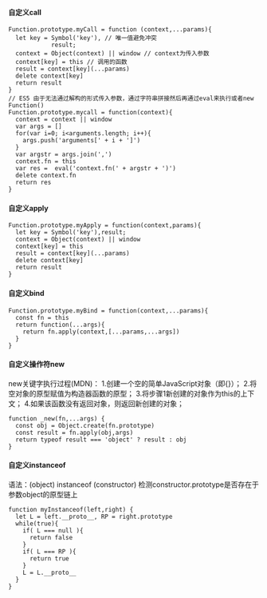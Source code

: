 #### 自定义call
```
Function.prototype.myCall = function (context,...params){
  let key = Symbol('key'), // 唯一值避免冲突
            result;
  context = Object(context) || window // context为传入参数
  context[key] = this // 调用的函数
  result = context[key](...params)
  delete context[key]
  return result
}
// ES5 由于无法通过解构的形式传入参数，通过字符串拼接然后再通过eval来执行或者new Function()
Function.prototype.mycall = function(context){
  context = context || window
  var args = []
  for(var i=0; i<arguments.length; i++){
    args.push('arguments[' + i + ']')
  }
  var argstr = args.join(',')
  context.fn = this
  var res =  eval('context.fn(' + argstr + ')')
  delete context.fn
  return res
}
```
#### 自定义apply
```
Function.prototype.myApply = function(context,params){
  let key = Symbol('key'),result;
  context = Object(context) || window
  context[key] = this
  result = context[key](...params)
  delete context[key]
  return result
}
```
#### 自定义bind
```
Function.prototype.myBind = function(context,...params){
  const fn = this
  return function(...args){
    return fn.apply(context,[...params,...args])
  }
}
```
#### 自定义操作符new
new关键字执行过程(MDN)：
1.创建一个空的简单JavaScript对象（即{}）；
2.将空对象的原型赋值为构造器函数的原型；
3.将步骤1新创建的对象作为this的上下文；
4.如果该函数没有返回对象，则返回新创建的对象；
```
function _new(fn,...args) { 
  const obj = Object.create(fn.prototype)
  const result = fn.apply(obj,args)
  return typeof result === 'object' ? result : obj
}
```
#### 自定义instanceof
语法：(object) instanceof (constructor)
检测constructor.prototype是否存在于参数object的原型链上
```
function myInstanceof(left,right) {
  let L = left.__proto__, RP = right.prototype
  while(true){
    if( L === null ){
      return false
    }
    if( L === RP ){
      return true
    }
    L = L.__proto__
  }
}
```